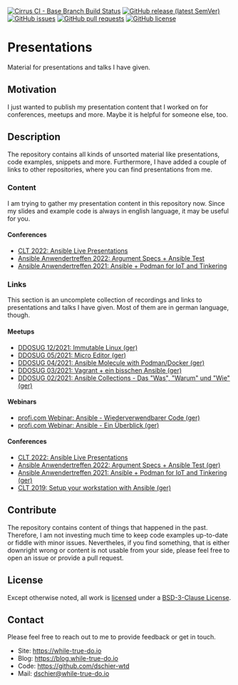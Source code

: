 <!--
reference: https://www.makeareadme.com/
reference: https://commonmark.org/
-->

[![Cirrus CI - Base Branch Build Status](https://img.shields.io/cirrus/github/dschier-wtd/fedora-workstation?logo=Cirrus-ci)](https://cirrus-ci.com/github/dschier-wtd/presentations)
[![GitHub release (latest SemVer)](https://img.shields.io/github/v/release/dschier-wtd/fedora-workstation?logo=GitHub&label=Release&sort=semver)](https://github.com/dschier-wtd/presentations/releases)
[![GitHub issues](https://img.shields.io/github/issues/dschier-wtd/fedora-workstation)](https://github.com/dschier-wtd/presentations/issues)
[![GitHub pull requests](https://img.shields.io/github/issues-pr/dschier-wtd/fedora-workstation)](https://github.com/dschier-wtd/presentations/pulls)
[![GitHub license](https://img.shields.io/github/license/dschier-wtd/fedora-workstation)](https://github.com/dschier-wtd/presentations/blob/main/LICENSE)

# Presentations

Material for presentations and talks I have given.

## Motivation

I just wanted to publish my presentation content that I worked on
for conferences, meetups and more. Maybe it is helpful for someone
else, too.

## Description

The repository contains all kinds of unsorted material like
presentations, code examples, snippets and more. Furthermore,
I have added a couple of links to other repositories, where
you can find presentations from me.

### Content

I am trying to gather my presentation content in this repository now. Since my
slides and example code is always in english language, it may be useful for you.

#### Conferences

- [CLT 2022: Ansible Live Presentations](./20220312-clt-ansible/)
- [Ansible Anwendertreffen 2022: Argument Specs + Ansible Test](./20220215-ansible-anwendertreffen/)
- [Ansible Anwendertreffen 2021: Ansible + Podman for IoT and Tinkering](./20210518-ansible-anwendertreffen/)

### Links

This section is an uncomplete collection of recordings and links to
presentations and talks I have given. Most of them are in german language,
though.

#### Meetups

- [DDOSUG 12/2021: Immutable Linux (ger)](https://www.youtube.com/watch?v=HGNs6qBWlXY)
- [DDOSUG 05/2021: Micro Editor (ger)](https://www.youtube.com/watch?v=rGQj9W4ho2Y)
- [DDOSUG 04/2021: Ansible Molecule with Podman/Docker (ger)](https://www.youtube.com/watch?v=W5xLYmsa9uk)
- [DDOSUG 03/2021: Vagrant + ein bisschen Ansible (ger)](https://www.youtube.com/watch?v=U6Km6_H85Fk)
- [DDOSUG 02/2021: Ansible Collections - Das "Was", "Warum" und "Wie" (ger)](https://www.youtube.com/watch?v=tFUQ065obXU)

#### Webinars

- [profi.com Webinar: Ansible - Wiederverwendbarer Code (ger)](https://www.youtube.com/watch?v=ANPx8hFXqog)
- [profi.com Webinar: Ansible - Ein Überblick (ger)](https://www.youtube.com/watch?v=AiMjFiS-NY8)

#### Conferences

- [CLT 2022: Ansible Live Presentations](https://chemnitzer.linux-tage.de/2022/en/programm/beitrag/155)
- [Ansible Anwendertreffen 2022: Argument Specs + Ansible Test (ger)](https://www.youtube.com/watch?v=Cj_d1N8MIEM)
- [Ansible Anwendertreffen 2021: Ansible + Podman for IoT and Tinkering (ger)](https://www.youtube.com/watch?v=ZsFLzEgK-_w)
- [CLT 2019: Setup your workstation with Ansible (ger)](https://chemnitzer.linux-tage.de/2019/de/programm/beitrag/268)

## Contribute

The repository contains content of things that happened in the past.
Therefore, I am not investing much time to keep code examples up-to-date
or fiddle with minor issues. Nevertheles, if you find something, that is
either downright wrong or content is not usable from your side, please
feel free to open an issue or provide a pull request.

## License

Except otherwise noted, all work is [licensed](LICENSE) under a
[BSD-3-Clause License](https://opensource.org/licenses/BSD-3-Clause).

## Contact

Please feel free to reach out to me to provide feedback or get in touch.

- Site: <https://while-true-do.io>
- Blog: <https://blog.while-true-do.io>
- Code: <https://github.com/dschier-wtd>
- Mail: [dschier@while-true-do.io](mailto:dschier@while-true-do.io)
